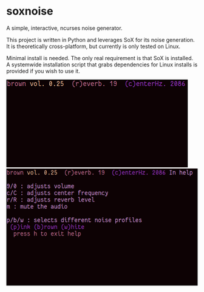 # soxnoise
A simple, interactive, ncurses noise generator.

This project is written in Python and leverages SoX for its noise generation. 
It is theoretically cross-platform, but currently is only tested on Linux.

Minimal install is needed.  The only real requirement is that SoX is installed.
A systemwide installation script that grabs dependencies for Linux installs is provided if you wish to use it.

![Alt text](/screenshots/soxnoise.png?raw=true "Main view")
![Alt text](/screenshots/soxnoisehelp.png?raw=true "Help view")
